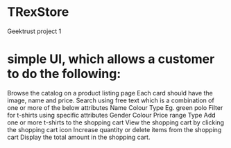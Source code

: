 # TRexStore
Geektrust project 1

# simple UI, which allows a customer to do the following: 
  Browse the catalog on a product listing page
  Each card should have the image, name and price.
Search using free text which is a combination of one or more of the below attributes
 Name 
 Colour 
 Type 
 Eg. green polo 
Filter for t-shirts using specific attributes
 Gender 
 Colour 
 Price range 
 Type 
Add one or more t-shirts to the shopping cart
View the shopping cart by clicking the shopping cart icon
Increase quantity or delete items from the shopping cart
Display the total amount in the shopping cart.

